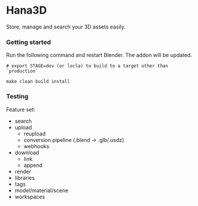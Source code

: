 # Hana3D

Store, manage and search your 3D assets easily.

### Getting started

Run the following command and restart Blender. The addon will be updated.

```
# export STAGE=dev (or locla) to build to a target other than `production`

make clean build install
```

### Testing

Feature set:

- search
- upload
  - reupload
  - conversion pipeline (.blend -> .glb/.usdz)
  - webhooks
- download
  - link
  - append
- render
- libraries
- tags
- model/material/scene
- workspaces